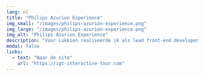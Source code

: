 ```yaml
---
lang: nl
title: "Philips Azurion Experience"
img_small: "/images/philips-azurion-experience.png"
img_large: "/images/philips-azurion-experience.png"
img_alt: "Philips Azurion Experience"
description: "Voor Lukkien realiseerde ik als lead front-end developer de responsive front-end voor de Philips Azurion Interactive Tour."
modal: false
links:
  - text: "Naar de site"
    url: "https://igt-interactive-tour.com"
---
```

